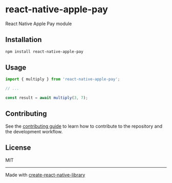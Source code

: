 # react-native-apple-pay

React Native Apple Pay module

## Installation

```sh
npm install react-native-apple-pay
```

## Usage

```js
import { multiply } from 'react-native-apple-pay';

// ...

const result = await multiply(3, 7);
```

## Contributing

See the [contributing guide](CONTRIBUTING.md) to learn how to contribute to the repository and the development workflow.

## License

MIT

---

Made with [create-react-native-library](https://github.com/callstack/react-native-builder-bob)

